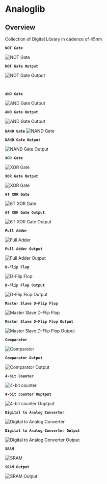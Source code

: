 # Analoglib

## Overview

Collection of Digital Library in cadence of 45nm

**`NOT Gate`**

![NOT Gate](https://raw.githubusercontent.com/Nived151/DigitalLib/main/circuit%20diagram/or.png)

**`NOT Gate Output`**

![NOT Gate Output](https://github.com/Nived151/DigitalLib/blob/main/circuit%20diagram/not%20out.png?raw=true)

<br/>

**`AND Gate`**

![AND Gate Output](https://github.com/Nived151/DigitalLib/blob/main/circuit%20diagram/and.png?raw=true)

**`AND Gate Output`**

![AND Gate Output](https://github.com/Nived151/DigitalLib/blob/main/circuit%20diagram/and%20out.png?raw=true)

**`NAND Gate`**
![NAND Gate](https://github.com/Nived151/DigitalLib/blob/main/circuit%20diagram/nand.png?raw=true)

**`NAND Gate Output`**

![NAND Gate Output](https://github.com/Nived151/DigitalLib/blob/main/circuit%20diagram/nand%20out.png?raw=true)

**`XOR Gate`**

![XOR Gate](https://github.com/Nived151/DigitalLib/blob/main/circuit%20diagram/xor.png?raw=true)

**`XOR Gate Output`**

![XOR Gate](https://github.com/Nived151/DigitalLib/blob/main/circuit%20diagram/xor%20out.png?raw=true)

**`6T XOR Gate`**

![6T XOR Gate](https://github.com/Nived151/DigitalLib/blob/main/circuit%20diagram/xorr.png?raw=true)

**`6T XOR Gate Output`**

![6T XOR Gate Output](https://github.com/Nived151/DigitalLib/blob/main/circuit%20diagram/xorr%20out.png?raw=true)

**`Full Adder`**

![Full Adder](https://github.com/Nived151/DigitalLib/blob/main/circuit%20diagram/adder.png?raw=true)

**`Full Adder Output`**

![Full Adder Output](https://github.com/Nived151/DigitalLib/blob/main/circuit%20diagram/adder%20out.png?raw=true)

**`D-Flip Flop`**

![D-Flip Flop](https://github.com/Nived151/DigitalLib/blob/main/circuit%20diagram/ff.png?raw=true)

**`D-Flip Flop Output`**

![D-Flip Flop Output](https://github.com/Nived151/DigitalLib/blob/main/circuit%20diagram/ff%20out.png?raw=true)

**`Master Slave D-Flip Flop`**

![Master Slave D-Flip Flop]()

**`Master Slave D-Flip Flop Output`**

![Master Slave D-Flip Flop Output]()

**`Comparator`**

![Comparator](https://github.com/Nived151/DigitalLib/blob/main/circuit%20diagram/comp.png?raw=true)

**`Comparator Output`**

![Comparator Output](https://github.com/Nived151/DigitalLib/blob/main/circuit%20diagram/comp%20out.png?raw=true)

**`4-bit Counter`**

![4-bit counter]()

**`4-bit counter Ouptput`**

![4-bit counter Ouptput]()

**`Digital to Analog Converter`**

![Digital to Analog Converter](https://github.com/Nived151/DigitalLib/blob/main/circuit%20diagram/dac.png?raw=true)

**`Digital to Analog Converter Output`**

![Digital to Analog Converter Output]()

**`SRAM`**

![SRAM](https://github.com/Nived151/DigitalLib/blob/main/circuit%20diagram/sram.png?raw=true)

**`SRAM Output`**

![SRAM Output]()
